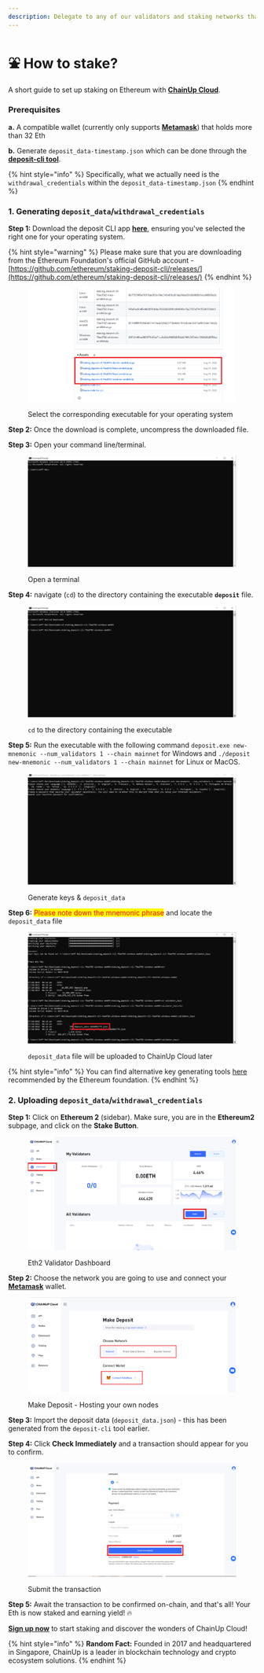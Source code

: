 ```yaml
---
description: Delegate to any of our validators and staking networks that we support
---
```


# ⛲ How to stake?

A short guide to set up staking on Ethereum with [**ChainUp Cloud**](https://www.chainupcloud.com/).

### **Prerequisites**

**a.** A compatible wallet (currently only supports [**Metamask**](https://metamask.io/)) that holds more than 32 Eth

**b.** Generate `deposit_data-timestamp.json` which can be done through the [**deposit-cli tool**](https://github.com/ethereum/staking-deposit-cli/releases/).&#x20;

{% hint style="info" %}
Specifically, what we actually need is the `withdrawal_credentials` within the `deposit_data-timestamp.json`
{% endhint %}

### 1. Generating `deposit_data`/`withdrawal_credentials`

**Step 1:** Download the deposit CLI app [**here**](https://github.com/ethereum/staking-deposit-cli/releases/), ensuring you've selected the right one for your operating system.

{% hint style="warning" %}
Please make sure that you are downloading from the Ethereum Foundation's official GitHub account - [https://github.com/ethereum/staking-deposit-cli/releases/](https://github.com/ethereum/staking-deposit-cli/releases/)
{% endhint %}

<figure><img src="../../.gitbook/assets/deposit.png" alt=""><figcaption><p>Select the corresponding executable for your operating system</p></figcaption></figure>

**Step 2:** Once the download is complete, uncompress the downloaded file.

**Step 3:** Open your command line/terminal.

<figure><img src="../../.gitbook/assets/terminal.PNG" alt=""><figcaption><p>Open a terminal</p></figcaption></figure>

**Step 4:** navigate (`cd`) to the directory containing the executable **`deposit`** file.&#x20;

<figure><img src="../../.gitbook/assets/cd (2).PNG" alt=""><figcaption><p><code>cd</code> to the directory containing the executable</p></figcaption></figure>

**Step 5:** Run the executable with the following command `deposit.exe new-mnemonic --num_validators 1 --chain mainnet` for Windows and `./deposit new-mnemonic --num_validators 1 --chain mainnet` for Linux or MacOS.

<figure><img src="../../.gitbook/assets/gg.PNG" alt=""><figcaption><p>Generate keys &#x26; <code>deposit_data</code></p></figcaption></figure>

**Step 6:** <mark style="color:red;">Please note down the mnemonic phrase</mark> and locate the `deposit_data` file

<figure><img src="../../.gitbook/assets/depo.png" alt=""><figcaption><p><code>deposit_data</code> file will be uploaded to ChainUp Cloud later</p></figcaption></figure>

{% hint style="info" %}
You can find alternative key generating tools [here](https://ethereum.org/en/staking/solo/#key-generators) recommended by the Ethereum foundation.
{% endhint %}

### 2. Uploading `deposit_data`/`withdrawal_credentials`

**Step 1:** Click on **Ethereum 2** (sidebar). Make sure, you are in the **Ethereum2** subpage, and click on the **Stake Button**.

<figure><img src="../../.gitbook/assets/dd.png" alt=""><figcaption><p>Eth2 Validator Dashboard</p></figcaption></figure>

**Step 2:** Choose the network you are going to use and connect your [**Metamask**](https://metamask.io/) wallet.

<figure><img src="../../.gitbook/assets/image.png" alt=""><figcaption><p>Make Deposit - Hosting your own nodes</p></figcaption></figure>

**Step 3:**  Import the deposit data (`deposit_data.json`) - this has been generated from the `deposit-cli` tool earlier.

**Step 4:** Click **Check Immediately** and a transaction should appear for you to confirm.

<figure><img src="../../.gitbook/assets/check.png" alt=""><figcaption><p>Submit the transaction</p></figcaption></figure>

**Step 5:** Await the transaction to be confirmed on-chain, and that's all! Your Eth is now staked and earning yield! :fire:

[**Sign up now**](https://app.chainupcloud.com/register) to start staking and discover the wonders of ChainUp Cloud!

{% hint style="info" %}
**Random Fact:** Founded in 2017 and headquartered in Singapore, ChainUp is a leader in blockchain technology and crypto ecosystem solutions.
{% endhint %}
